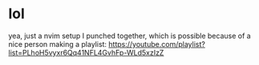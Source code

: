 # lol
 yea, just a nvim setup I punched together, which is possible because of a nice person making a playlist: https://youtube.com/playlist?list=PLhoH5vyxr6Qq41NFL4GvhFp-WLd5xzIzZ
